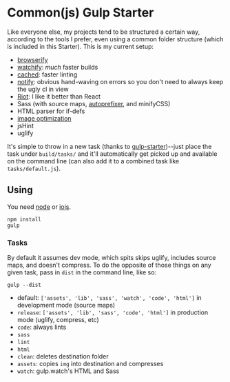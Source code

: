 # Common(js) Gulp Starter

Like everyone else, my projects tend to be structured a certain way, according to the tools I prefer, even using a common folder structure (which is included in this Starter). This is my current setup:

- [browserify](http://browserify.org/)
- [watchify](https://github.com/substack/watchify): _much_ faster builds
- [cached](https://github.com/wearefractal/gulp-cached): faster linting
- [notify](): obvious hand-waving on errors so you don't need to always keep the ugly cl in view
- [Riot](https://github.com/muut/riotjs): I like it better than React
- Sass (with source maps, [autoprefixer](https://github.com/postcss/autoprefixer), and minifyCSS)
- HTML parser for if-defs
- [image optimization](https://www.npmjs.com/package/gulp-imagemin)
- jsHint
- uglify

It's simple to throw in a new task (thanks to [gulp-starter](https://github.com/greypants/gulp-starter))--just place the task under `build/tasks/` and it'll automatically get picked up and available on the command line (can also add it to a combined task like `tasks/default.js`).

## Using

You need [node](http://nodejs.org/download/) or [iojs](https://iojs.org/en/index.html).
```
npm install
gulp
```

### Tasks

By default it assumes dev mode, which spits skips uglify, includes source maps, and doesn't compress. To do the opposite of those things on any given task, pass in `dist` in the command line, like so:
```
gulp --dist
```

- default: `['assets', 'lib', 'sass', 'watch', 'code', 'html']` in development mode (source maps)
- `release`: `['assets', 'lib', 'sass', 'code', 'html']` in production mode (uglify, compress, etc)
- `code`: always lints
- `sass`
- `lint`
- `html`
- `clean`: deletes destination folder
- `assets`: copies `img` into destination and compresses
- `watch`: gulp.watch's HTML and Sass